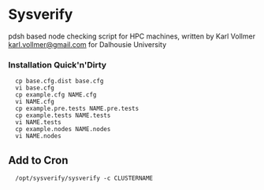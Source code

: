 # Sysverify #
pdsh based node checking script for HPC machines, written by Karl Vollmer 
karl.vollmer@gmail.com for Dalhousie University

### Installation Quick'n'Dirty ###

```
  cp base.cfg.dist base.cfg
  vi base.cfg
  cp example.cfg NAME.cfg
  vi NAME.cfg
  cp example.pre.tests NAME.pre.tests 
  cp example.tests NAME.tests
  vi NAME.tests
  cp example.nodes NAME.nodes
  vi NAME.nodes
```

## Add to Cron

```
  /opt/sysverify/sysverify -c CLUSTERNAME
``` 
